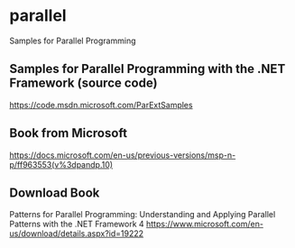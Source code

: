 # parallel
Samples for Parallel Programming

## Samples for Parallel Programming with the .NET Framework (source code)
https://code.msdn.microsoft.com/ParExtSamples

## Book from Microsoft
https://docs.microsoft.com/en-us/previous-versions/msp-n-p/ff963553(v%3dpandp.10)

## Download Book
Patterns for Parallel Programming: Understanding and Applying Parallel Patterns with the .NET Framework 4
https://www.microsoft.com/en-us/download/details.aspx?id=19222



